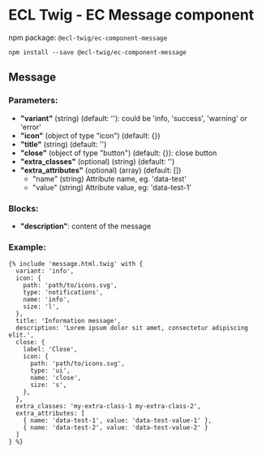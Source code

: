 # ECL Twig - EC Message component

npm package: `@ecl-twig/ec-component-message`

```shell
npm install --save @ecl-twig/ec-component-message
```

## Message

### Parameters:

- **"variant"** (string) (default: ''): could be 'info, 'success', 'warning' or 'error'
- **"icon"** (object of type "icon") (default: {})
- **"title"** (string) (default: '')
- **"close"** (object of type "button") (default: {}): close button
- **"extra_classes"** (optional) (string) (default: '')
- **"extra_attributes"** (optional) (array) (default: [])
  - "name" (string) Attribute name, eg. 'data-test'
  - "value" (string) Attribute value, eg: 'data-test-1'

### Blocks:

- **"description"**: content of the message

### Example:

<!-- prettier-ignore -->
```twig
{% include 'message.html.twig' with { 
  variant: 'info', 
  icon: { 
    path: 'path/to/icons.svg', 
    type: 'notifications', 
    name: 'info', 
    size: 'l', 
  }, 
  title: 'Information message', 
  description: 'Lorem ipsum dolor sit amet, consectetur adipiscing elit.', 
  close: { 
    label: 'Close', 
    icon: { 
      path: 'path/to/icons.svg', 
      type: 'ui', 
      name: 'close', 
      size: 's', 
    }, 
  }, 
  extra_classes: 'my-extra-class-1 my-extra-class-2', 
  extra_attributes: [ 
    { name: 'data-test-1', value: 'data-test-value-1' }, 
    { name: 'data-test-2', value: 'data-test-value-2' } 
  ] 
} %}
```
